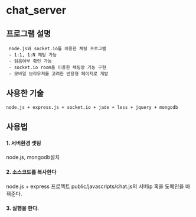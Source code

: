 # chat_server

## 프로그램 설명
     node.js와 socket.io를 이용한 체팅 프로그램
     - 1:1, 1:N 채팅 가능
     - 읽음여부 확인 가능
     - socket.io room을 이용한 채팅방 기능 구현
     - 모바일 브라우져를 고려한 반응형 페이지로 개발

## 사용한 기술

    node.js + express.js + socket.io + jade + less + jquery + mongodb


## 사용법

#### 1. 서버환경 셋팅
node.js, mongodb설치
#### 2. 소스코드를 복사한다
node.js + express 프로젝트
public/javascripts/chat.js의 서버ip 혹을 도메인을 바꿔준다.
#### 3. 실행을 한다.
